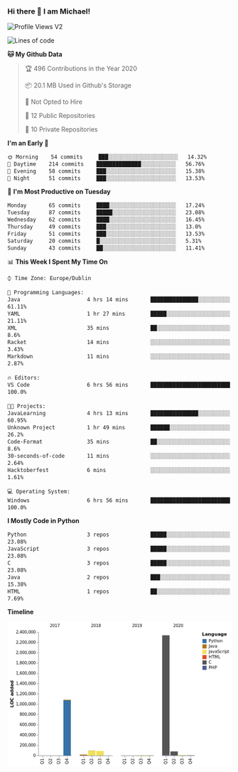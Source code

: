 ### Hi there 👋 I am Michael!

![Profile Views V2](https://komarev.com/ghpvc/?username=AppDevMichael)

<!--START_SECTION:waka-->
![Lines of code](https://img.shields.io/badge/From%20Hello%20World%20I%27ve%20Written-11.8%20million%20lines%20of%20code-blue)

**🐱 My Github Data** 

> 🏆 496 Contributions in the Year 2020
 > 
> 📦 20.1 MB Used in Github's Storage 
 > 
> 🚫 Not Opted to Hire
 > 
> 📜 12 Public Repositories
 > 
> 🔑 10 Private Repositories 

**I'm an Early 🐤** 

```text
🌞 Morning    54 commits     ███░░░░░░░░░░░░░░░░░░░░░░   14.32% 
🌆 Daytime    214 commits    ██████████████░░░░░░░░░░░   56.76% 
🌃 Evening    58 commits     ███░░░░░░░░░░░░░░░░░░░░░░   15.38% 
🌙 Night      51 commits     ███░░░░░░░░░░░░░░░░░░░░░░   13.53%

```
📅 **I'm Most Productive on Tuesday** 

```text
Monday       65 commits     ████░░░░░░░░░░░░░░░░░░░░░   17.24% 
Tuesday      87 commits     █████░░░░░░░░░░░░░░░░░░░░   23.08% 
Wednesday    62 commits     ████░░░░░░░░░░░░░░░░░░░░░   16.45% 
Thursday     49 commits     ███░░░░░░░░░░░░░░░░░░░░░░   13.0% 
Friday       51 commits     ███░░░░░░░░░░░░░░░░░░░░░░   13.53% 
Saturday     20 commits     █░░░░░░░░░░░░░░░░░░░░░░░░   5.31% 
Sunday       43 commits     ██░░░░░░░░░░░░░░░░░░░░░░░   11.41%

```


📊 **This Week I Spent My Time On** 

```text
⌚︎ Time Zone: Europe/Dublin

💬 Programming Languages: 
Java                     4 hrs 14 mins       ███████████████░░░░░░░░░░   61.11% 
YAML                     1 hr 27 mins        █████░░░░░░░░░░░░░░░░░░░░   21.11% 
XML                      35 mins             ██░░░░░░░░░░░░░░░░░░░░░░░   8.6% 
Racket                   14 mins             ░░░░░░░░░░░░░░░░░░░░░░░░░   3.43% 
Markdown                 11 mins             ░░░░░░░░░░░░░░░░░░░░░░░░░   2.87%

🔥 Editors: 
VS Code                  6 hrs 56 mins       █████████████████████████   100.0%

🐱‍💻 Projects: 
JavaLearning             4 hrs 13 mins       ███████████████░░░░░░░░░░   60.95% 
Unknown Project          1 hr 49 mins        ██████░░░░░░░░░░░░░░░░░░░   26.2% 
Code-Format              35 mins             ██░░░░░░░░░░░░░░░░░░░░░░░   8.6% 
30-seconds-of-code       11 mins             ░░░░░░░░░░░░░░░░░░░░░░░░░   2.64% 
Hacktoberfest            6 mins              ░░░░░░░░░░░░░░░░░░░░░░░░░   1.61%

💻 Operating System: 
Windows                  6 hrs 56 mins       █████████████████████████   100.0%

```

**I Mostly Code in Python** 

```text
Python                   3 repos             █████░░░░░░░░░░░░░░░░░░░░   23.08% 
JavaScript               3 repos             █████░░░░░░░░░░░░░░░░░░░░   23.08% 
C                        3 repos             █████░░░░░░░░░░░░░░░░░░░░   23.08% 
Java                     2 repos             ███░░░░░░░░░░░░░░░░░░░░░░   15.38% 
HTML                     1 repos             ██░░░░░░░░░░░░░░░░░░░░░░░   7.69%

```


**Timeline**

![Chart not found](https://github.com/AppDevMichael/AppDevMichael/blob/master/charts/bar_graph.png) 


<!--END_SECTION:waka-->

